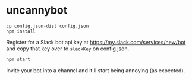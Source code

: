 # uncannybot

    cp config.json-dist config.json
    npm install

Register for a Slack bot api key at https://my.slack.com/services/new/bot and copy that key over to `slackKey` on config.json.

    npm start

Invite your bot into a channel and it'll start being annoying (as expected).
